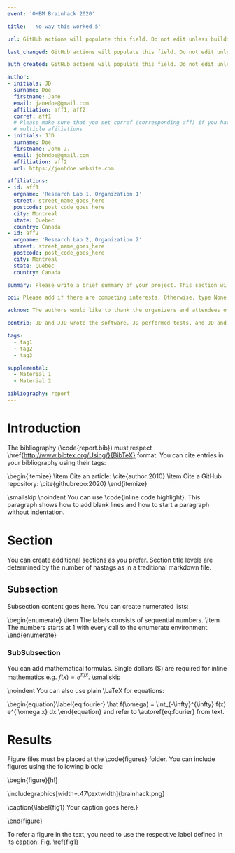 ```yaml
---
event: 'OHBM Brainhack 2020'

title:  'No way this worked 5'

url: GitHub actions will populate this field. Do not edit unless building PDF & web-page locally.

last_changed: GitHub actions will populate this field. Do not edit unless building PDF & web-page locally. 

auth_created: GitHub actions will populate this field. Do not edit unless building PDF & web-page locally. 

author:
- initials: JD
  surname: Doe
  firstname: Jane
  email: janedoe@gmail.com
  affiliation: aff1, aff2
  corref: aff1
  # Please make sure that you set corref (corresponding aff) if you have
  # multiple afiliations
- initials: JJD
  surname: Doe
  firstname: John J.
  email: johndoe@gmail.com
  affiliation: aff2
  url: https://jonhdoe.website.com

affiliations:
- id: aff1
  orgname: 'Research Lab 1, Organization 1'
  street: street_name_goes_here 
  postcode: post_code_goes_here
  city: Montreal
  state: Quebec
  country: Canada
- id: aff2
  orgname: 'Research Lab 2, Organization 2'
  street: street_name_goes_here 
  postcode: post_code_goes_here
  city: Montreal
  state: Quebec
  country: Canada

summary: Please write a brief summary of your project. This section will appear on the webpage. 

coi: Please add if there are competing interests. Otherwise, type None.

acknow: The authors would like to thank the organizers and attendees of OHBM Brainhack 2020.

contrib: JD and JJD wrote the software, JD performed tests, and JD and JJD wrote the report.

tags:
  - tag1
  - tag2
  - tag3

supplemental:
  - Material 1
  - Material 2 

bibliography: report
---
```


# Introduction
The bibliography (\code{report.bib}) must respect \href{http://www.bibtex.org/Using/}{BibTeX} format. 
You can cite entries in your bibliography using their tags:

\begin{itemize}
  \item Cite an article: \cite{author:2010}
  \item Cite a GitHub repository: \cite{githubrepo:2020}
\end{itemize}

\smallskip
\noindent You can use \code{inline code highlight}. This paragraph shows how to add blank lines and how to start a paragraph without indentation.

# Section
You can create additional sections as you prefer. Section title levels are determined by the number of hastags as in a traditional markdown file.

## Subsection
Subsection content goes here. You can create numerated lists:

\begin{enumerate}
  \item The labels consists of sequential numbers.
  \item The numbers starts at 1 with every call to the enumerate environment.
\end{enumerate}

### SubSubsection
You can add mathematical formulas. Single dollars ($) are required for inline mathematics e.g. $f(x) = e^{\pi/x}$.
\smallskip

\noindent You can also use plain \LaTeX for equations:

\begin{equation}\label{eq:fourier}
\hat f(\omega) = \int_{-\infty}^{\infty} f(x) e^{i\omega x} dx
\end{equation}
and refer to \autoref{eq:fourier} from text.


# Results
Figure files must be placed at the \code{figures} folder. You can include figures using the following block:

\begin{figure}[h!]

  \includegraphics[width=.47\textwidth]{brainhack.png}

  \caption{\label{fig1} Your caption goes here.}

\end{figure}


To refer a figure in the text, you need to use the respective label defined in its caption: Fig. \ref{fig1}
